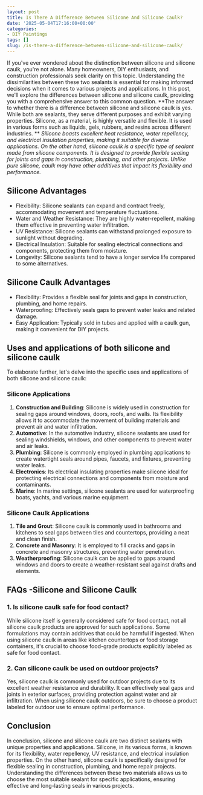 ```yaml
---
layout: post
title: Is There A Difference Between Silicone And Silicone Caulk?
date: '2025-05-04T17:16:00+00:00'
categories:
- DIY Paintings
tags: []
slug: /is-there-a-difference-between-silicone-and-silicone-caulk/
---
```


If you've ever wondered about the distinction between silicone and silicone caulk, you're not alone. Many homeowners, DIY enthusiasts, and construction professionals seek clarity on this topic.
Understanding the dissimilarities between these two sealants is essential for making informed decisions when it comes to various projects and applications. In this post, we'll explore the differences between silicone and silicone caulk, providing you with a comprehensive answer to this common question.
**The answer to whether there is a difference between silicone and silicone caulk is yes. While both are sealants, they serve different purposes and exhibit varying properties. Silicone, as a material, is highly versatile and flexible. It is used in various forms such as liquids, gels, rubbers, and resins across different industries. **
*Silicone boasts excellent heat resistance, water repellency, and electrical insulation properties, making it suitable for diverse applications. On the other hand, silicone caulk is a specific type of sealant made from silicone components. It is designed to provide flexible sealing for joints and gaps in construction, plumbing, and other projects. Unlike pure silicone, caulk may have other additives that impact its flexibility and performance.*
## **Silicone Advantages**
- Flexibility: Silicone sealants can expand and contract freely, accommodating movement and temperature fluctuations.
- Water and Weather Resistance: They are highly water-repellent, making them effective in preventing water infiltration.
- UV Resistance: Silicone sealants can withstand prolonged exposure to sunlight without degrading.
- Electrical Insulation: Suitable for sealing electrical connections and components, protecting them from moisture.
- Longevity: Silicone sealants tend to have a longer service life compared to some alternatives.
## **Silicone Caulk Advantages**
- Flexibility: Provides a flexible seal for joints and gaps in construction, plumbing, and home repairs.
- Waterproofing: Effectively seals gaps to prevent water leaks and related damage.
- Easy Application: Typically sold in tubes and applied with a caulk gun, making it convenient for DIY projects.
## Uses and applications of both silicone and silicone caulk
To elaborate further, let's delve into the specific uses and applications of both silicone and silicone caulk:
### **Silicone Applications**
1. **Construction and Building**: Silicone is widely used in construction for sealing gaps around windows, doors, roofs, and walls. Its flexibility allows it to accommodate the movement of building materials and prevent air and water infiltration.
2. **Automotive**: In the automotive industry, silicone sealants are used for sealing windshields, windows, and other components to prevent water and air leaks.
3. **Plumbing**: Silicone is commonly employed in plumbing applications to create watertight seals around pipes, faucets, and fixtures, preventing water leaks.
4. **Electronics**: Its electrical insulating properties make silicone ideal for protecting electrical connections and components from moisture and contaminants.
5. **Marine**: In marine settings, silicone sealants are used for waterproofing boats, yachts, and various marine equipment.
### **Silicone Caulk Applications**
1. **Tile and Grout**: Silicone caulk is commonly used in bathrooms and kitchens to seal gaps between tiles and countertops, providing a neat and clean finish.
2. **Concrete and Masonry**: It is employed to fill cracks and gaps in concrete and masonry structures, preventing water penetration.
3. **Weatherproofing**: Silicone caulk can be applied to gaps around windows and doors to create a weather-resistant seal against drafts and elements.
## FAQs -**Silicone and Silicone Caulk**
### **1. Is silicone caulk safe for food contact?**
While silicone itself is generally considered safe for food contact, not all silicone caulk products are approved for such applications. Some formulations may contain additives that could be harmful if ingested. When using silicone caulk in areas like kitchen countertops or food storage containers, it's crucial to choose food-grade products explicitly labeled as safe for food contact.
### **2. Can silicone caulk be used on outdoor projects?**
Yes, silicone caulk is commonly used for outdoor projects due to its excellent weather resistance and durability. It can effectively seal gaps and joints in exterior surfaces, providing protection against water and air infiltration. When using silicone caulk outdoors, be sure to choose a product labeled for outdoor use to ensure optimal performance.
## **Conclusion**
In conclusion, silicone and silicone caulk are two distinct sealants with unique properties and applications. Silicone, in its various forms, is known for its flexibility, water repellency, UV resistance, and electrical insulation properties.
On the other hand, silicone caulk is specifically designed for flexible sealing in construction, plumbing, and home repair projects.
Understanding the differences between these two materials allows us to choose the most suitable sealant for specific applications, ensuring effective and long-lasting seals in various projects.
